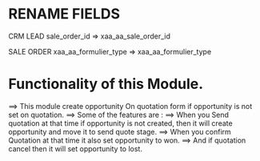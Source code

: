RENAME FIELDS
=====================================================


CRM LEAD
sale_order_id                  =>      xaa_aa_sale_order_id

SALE ORDER
xaa_aa_formulier_type          =>      xaa_aa_formulier_type


Functionality of this Module.
=====================================================
==> This module create opportunity On quotation form if opportunity is not set on quotation.
==> Some of the features are :
==> When you Send quotation at that time if opportunity is not created, then it will
    create opportunity and move it to send quote stage.
==> When you confirm Quotation at that time it also set opportunity to won.
==> And if quotation cancel then it will set opportunity to lost.